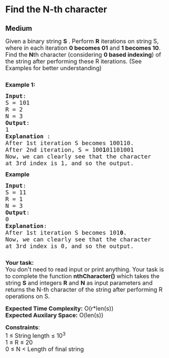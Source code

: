 # Find the N-th character
## Medium
<div class="problems_problem_content__Xm_eO"><p><span style="font-size:18px">Given a binary string <strong>S</strong> . Perform <strong>R</strong> iterations on string S, where in each iteration <strong>0 becomes 01</strong> and <strong>1 becomes 10</strong>. Find the <strong>N</strong>th character (considering <strong>0 based indexing</strong>) of the string after performing these R iterations. (See Examples for better understanding)</span></p>

<p><br>
<span style="font-size:18px"><strong>Example 1:</strong></span></p>

<pre><span style="font-size:18px"><strong>Input</strong>:
S = 101
R = 2 
N = 3
<strong>Output</strong>:
1
<strong>Explanation </strong>: 
After 1st iteration S becomes 100110.
After 2nd iteration, S = 100<strong>1</strong>01101001
Now, we can clearly see that the character
at 3rd index is 1, and so the output.</span>
</pre>

<p><span style="font-size:18px"><strong>Example</strong></span></p>

<pre><span style="font-size:18px"><strong>Input</strong>:
S = 11
R = 1 
N = 3
<strong>Output</strong>:
0
<strong>Explanation</strong>: 
After 1st iteration S becomes 101<strong>0</strong>.
Now, we can clearly see that the character
at 3rd index is 0, and so the output.</span></pre>

<div><br>
<span style="font-size:18px"><strong>Your task:</strong></span></div>

<div><span style="font-size:18px">You don't need to read input or print anything. Your task is to complete the function <strong>nthCharacter()</strong> which takes the string <strong>S</strong> and integers <strong>R</strong> and <strong>N</strong> as input parameters and returns the N-th character of the string after performing R operations on S.</span></div>

<div>&nbsp;</div>

<div><span style="font-size:18px"><strong>Expected Time Complexity:</strong> O(r*len(s))</span></div>

<div><span style="font-size:18px"><strong>Expected Auxilary Space:</strong> O(len(s))</span></div>

<div><br>
<span style="font-size:18px"><strong>Constraints</strong>: </span><br>
<span style="font-size:18px">1 ≤ String length ≤ 10<sup>3</sup></span><br>
<span style="font-size:18px">1 ≤ R ≤ 20</span><br>
<span style="font-size:18px">0 ≤ N &lt; Length of final string</span></div>
</div>